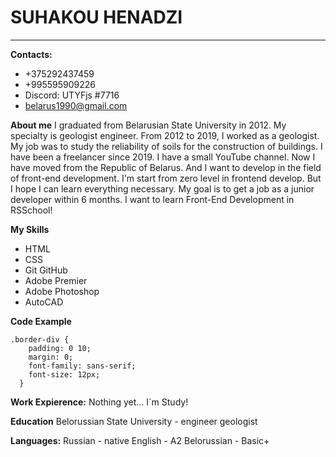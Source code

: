 # SUHAKOU HENADZI
_______________________________________________________________________
__Contacts:__
* +375292437459
* +995595909226
* Discord: UTYFjs #7716
* <belarus1990@gmail.com>

__About me__
I graduated from Belarusian State University in 2012. My specialty is geologist engineer. From 2012 to 2019, I worked as a geologist. My job was to study the reliability of soils for the construction of buildings.
I have been a freelancer since 2019. I have a small YouTube channel.
Now I have moved from the Republic of Belarus. And I want to develop in the field of front-end development.
I'm start from zero level in frontend develop.
But I hope I can learn everything necessary. My goal is to get a job as a junior developer within 6 months.
I want to learn Front-End Development in RSSchool!

__My Skills__
- HTML
- CSS
- Git GitHub
- Adobe Premier
- Adobe Photoshop
- AutoCAD

__Code Example__
```
.border-div {
    padding: 0 10;
    margin: 0;
    font-family: sans-serif;
    font-size: 12px;
  }
```

__Work Expierence:__
Nothing yet...
I`m Study!

__Education__
Belorussian State University - engineer geologist

__Languages:__
Russian - native
English - A2
Belorussian - Basic+